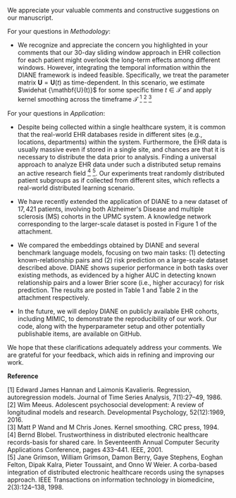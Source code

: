We appreciate your valuable comments and constructive suggestions on our manuscript.

For your questions in *Methodology*:

- We recognize and appreciate the concern you highlighted in your comments that our 30-day sliding window approach in EHR collection for each patient
  might overlook the long-term effects among different windows. However, integrating the temporal information within the DIANE framework is indeed feasible.
  Specifically, we treat the parameter matrix $\mathbf{U} = \mathbf{U} (t)$ as time-dependent. In this scenario, we estimate $\widehat {\mathbf{U}(t)}$ for
  some specific time $t \in \mathcal{T}$ and apply kernel smoothing across the timeframe $\mathcal{T}$ [<sup>1</sup>](#refer-anchor-1) [<sup>2</sup>](#refer-anchor-2) [<sup>3</sup>](#refer-anchor-3)

For your questions in *Application*:

- Despite being collected within a single healthcare system, it is common that the real-world
  EHR databases reside in different sites (e.g., locations, departments) within the system.
  Furthermore, the EHR data is usually massive even if stored in a single site, and chances are
  that it is necessary to distribute the data prior to analysis. Finding a universal approach to
  analyze EHR data under such a distributed setup remains an active research field [<sup>4</sup>](#refer-anchor-4) [<sup>5</sup>](#refer-anchor-5). Our
  experiments treat randomly distributed patient subgroups as if collected from different sites,
  which reflects a real-world distributed learning scenario.

- We have recently extended the application of DIANE to a new dataset of $17,421$ patients,
  involving both Alzheimer's Disease and multiple sclerosis (MS) cohorts in the UPMC system.
  A knowledge network corresponding to the larger-scale dataset is posted in Figure 1 of the attachment.

- We compared the embeddings obtained by DIANE and several benchmark language models, focusing on
  two main tasks: (1) detecting known-relationship pairs and (2) risk prediction on a large-scale
  dataset described above. DIANE shows superior performance in both tasks over existing methods,
  as evidenced by a higher AUC in detecting known relationship pairs and a lower Brier score (i.e.,
  higher accuracy) for risk prediction. The results are posted in Table 1 and Table 2 in the
  attachment respectively.

- In the future, we will deploy DIANE on publicly available EHR cohorts, including MIMIC, to
  demonstrate the reproducibility of our work. Our code, along with the hyperparameter setup
  and other potentially publishable items, are available on GitHub.

We hope that these clarifications adequately address your comments. We are grateful for your feedback, 
which aids in refining and improving our work.

**Reference**

<div id="refer-anchor-1"></div>
[1] Edward James Hannan and Laimonis Kavalieris. Regression, autoregression models. Journal of Time Series Analysis, 7(1):27–49, 1986.
<div id="refer-anchor-2"></div>
[2] Wim Meeus. Adolescent psychosocial development: A review of longitudinal models and research. Developmental Psychology, 52(12):1969, 2016.
<div id="refer-anchor-3"></div>
[3] Matt P Wand and M Chris Jones. Kernel smoothing. CRC press, 1994.
<div id="refer-anchor-4"></div>
[4] Bernd Blobel. Trustworthiness in distributed electronic healthcare records-basis for shared care. In
Seventeenth Annual Computer Security Applications Conference, pages 433–441. IEEE, 2001.
<div id="refer-anchor-5"></div>
[5] Jane Grimson, William Grimson, Damon Berry, Gaye Stephens, Eoghan Felton, Dipak Kalra, Pieter
Toussaint, and Onno W Weier. A corba-based integration of distributed electronic healthcare records
using the synapses approach. IEEE Transactions on information technology in biomedicine, 2(3):124–138,
1998.
